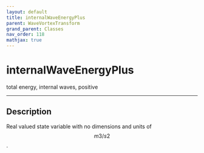```yaml
---
layout: default
title: internalWaveEnergyPlus
parent: WaveVortexTransform
grand_parent: Classes
nav_order: 118
mathjax: true
---
```


#  internalWaveEnergyPlus

total energy, internal waves, positive


---

## Description
Real valued state variable with no dimensions and units of $$m3/s2$$.


